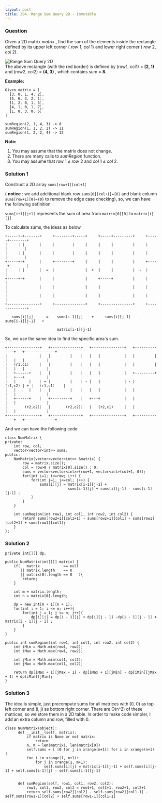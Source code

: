 ```yaml
---
layout: post
title: 304. Range Sum Query 2D - Immutable
---
```

### Question
Given a 2D matrix _matrix_ , find the sum of the elements inside the rectangle
defined by its upper left corner ( _row_ 1, _col_ 1) and lower right corner (
_row_ 2, _col_ 2).

![Range Sum Query 2D](/static/images/courses/range_sum_query_2d.png)  
The above rectangle (with the red border) is defined by (row1, col1) = **(2,
1)** and (row2, col2) = **(4, 3)** , which contains sum = **8**.

 **Example:**  

    
    
    Given matrix = [
      [3, 0, 1, 4, 2],
      [5, 6, 3, 2, 1],
      [1, 2, 0, 1, 5],
      [4, 1, 0, 1, 7],
      [1, 0, 3, 0, 5]
    ]
    
    sumRegion(2, 1, 4, 3) -> 8
    sumRegion(1, 1, 2, 2) -> 11
    sumRegion(1, 2, 2, 4) -> 12
    

**Note:**  

  1. You may assume that the matrix does not change.
  2. There are many calls to _sumRegion_ function.
  3. You may assume that _row_ 1 ≤ _row_ 2 and _col_ 1 ≤ _col_ 2.

### Solution 1
Construct a 2D array `sums[row+1][col+1]`

( **notice** : we add additional blank row `sums[0][col+1]={0}` and blank
column `sums[row+1][0]={0}` to remove the edge case checking), so, we can have
the following definition

`sums[i+1][j+1]` represents the sum of area from `matrix[0][0]` to
`matrix[i][j]`

To calculate sums, the ideas as below

    
    
    +-----+-+-------+     +--------+-----+     +-----+---------+     +-----+--------+
    |     | |       |     |        |     |     |     |         |     |     |        |
    |     | |       |     |        |     |     |     |         |     |     |        |
    +-----+-+       |     +--------+     |     |     |         |     +-----+        |
    |     | |       |  =  |              |  +  |     |         |  -  |              |
    +-----+-+       |     |              |     +-----+         |     |              |
    |               |     |              |     |               |     |              |
    |               |     |              |     |               |     |              |
    +---------------+     +--------------+     +---------------+     +--------------+
    
       sums[i][j]      =    sums[i-1][j]    +     sums[i][j-1]    -   sums[i-1][j-1]   +  
    
                            matrix[i-1][j-1]
    

So, we use the same idea to find the specific area's sum.

    
    
    +---------------+   +--------------+   +---------------+   +--------------+   +--------------+
    |               |   |         |    |   |   |           |   |         |    |   |   |          |
    |   (r1,c1)     |   |         |    |   |   |           |   |         |    |   |   |          |
    |   +------+    |   |         |    |   |   |           |   +---------+    |   +---+          |
    |   |      |    | = |         |    | - |   |           | - |      (r1,c2) | + |   (r1,c1)    |
    |   |      |    |   |         |    |   |   |           |   |              |   |              |
    |   +------+    |   +---------+    |   +---+           |   |              |   |              |
    |        (r2,c2)|   |       (r2,c2)|   |   (r2,c1)     |   |              |   |              |
    +---------------+   +--------------+   +---------------+   +--------------+   +--------------+
    

And we can have the following code

    
    
    class NumMatrix {
    private:
        int row, col;
        vector<vector<int>> sums;
    public:
        NumMatrix(vector<vector<int>> &matrix) {
            row = matrix.size();
            col = row>0 ? matrix[0].size() : 0;
            sums = vector<vector<int>>(row+1, vector<int>(col+1, 0));
            for(int i=1; i<=row; i++) {
                for(int j=1; j<=col; j++) {
                    sums[i][j] = matrix[i-1][j-1] + 
                                 sums[i-1][j] + sums[i][j-1] - sums[i-1][j-1] ;
                }
            }
        }
    
        int sumRegion(int row1, int col1, int row2, int col2) {
            return sums[row2+1][col2+1] - sums[row2+1][col1] - sums[row1][col2+1] + sums[row1][col1];
        }
    };


### Solution 2
    
    
    private int[][] dp;
    
    public NumMatrix(int[][] matrix) {
        if(   matrix           == null
           || matrix.length    == 0
           || matrix[0].length == 0   ){
            return;   
        }
        
        int m = matrix.length;
        int n = matrix[0].length;
        
        dp = new int[m + 1][n + 1];
        for(int i = 1; i <= m; i++){
            for(int j = 1; j <= n; j++){
                dp[i][j] = dp[i - 1][j] + dp[i][j - 1] -dp[i - 1][j - 1] + matrix[i - 1][j - 1] ;
            }
        }
    }
    
    public int sumRegion(int row1, int col1, int row2, int col2) {
        int iMin = Math.min(row1, row2);
        int iMax = Math.max(row1, row2);
        
        int jMin = Math.min(col1, col2);
        int jMax = Math.max(col1, col2);
        
        return dp[iMax + 1][jMax + 1] - dp[iMax + 1][jMin] - dp[iMin][jMax + 1] + dp[iMin][jMin];    
    }


### Solution 3
The idea is simple, just precompute sums for all matrices with (0, 0) as top
left corner and (i, j) as bottom right corner. There are O(n^2) of these
matrices, so we store them in a 2D table. In order to make code simpler, I add
an extra column and row, filled with 0.

    
    
    class NumMatrix(object):
          def __init__(self, matrix):
              if matrix is None or not matrix:
                  return
              n, m = len(matrix), len(matrix[0])
              self.sums = [ [0 for j in xrange(m+1)] for i in xrange(n+1) ]
              for i in xrange(1, n+1):
                  for j in xrange(1, m+1):
                      self.sums[i][j] = matrix[i-1][j-1] + self.sums[i][j-1] + self.sums[i-1][j] - self.sums[i-1][j-1]
        
    
          def sumRegion(self, row1, col1, row2, col2):
              row1, col1, row2, col2 = row1+1, col1+1, row2+1, col2+1
              return self.sums[row2][col2] - self.sums[row2][col1-1] - self.sums[row1-1][col2] + self.sums[row1-1][col1-1]



